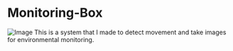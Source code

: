 # Monitoring-Box
![Image](https://github.com/user-attachments/assets/c25c29aa-9edf-47a1-9925-c048fdb26642)
This is a system that I made to detect movement and take images for environmental monitoring.
